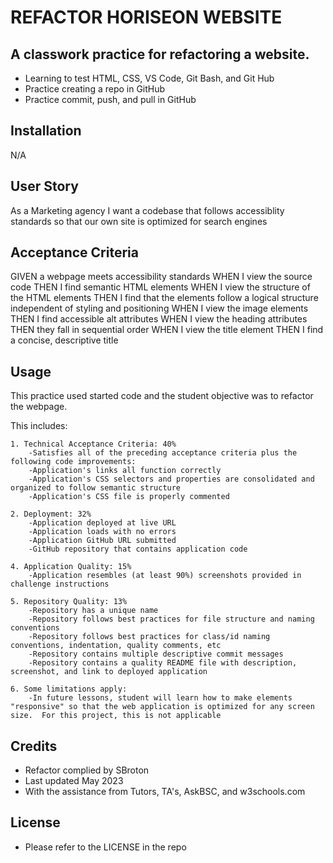 # REFACTOR HORISEON WEBSITE

## A classwork practice for refactoring a website. 

- Learning to test HTML, CSS, VS Code, Git Bash, and Git Hub
- Practice creating a repo in GitHub
- Practice commit, push, and pull in GitHub

## Installation

N/A

## User Story

As a Marketing agency
I want a codebase that follows accessiblity standards
so that our own site is optimized for search engines

## Acceptance Criteria

GIVEN a webpage meets accessibility standards
WHEN I view the source code
THEN I find semantic HTML elements
WHEN I view the structure of the HTML elements
THEN I find that the elements follow a logical structure independent of styling and positioning
WHEN I view the image elements
THEN I find accessible alt attributes
WHEN I view the heading attributes
THEN they fall in sequential order
WHEN I view the title element
THEN I find a concise, descriptive title

## Usage

This practice used started code and the student objective was to refactor the webpage. 

This includes:

    1. Technical Acceptance Criteria: 40%
        -Satisfies all of the preceding acceptance criteria plus the following code improvements:
        -Application's links all function correctly
        -Application's CSS selectors and properties are consolidated and organized to follow semantic structure
        -Application's CSS file is properly commented

    2. Deployment: 32%
        -Application deployed at live URL
        -Application loads with no errors
        -Application GitHub URL submitted
        -GitHub repository that contains application code

    4. Application Quality: 15%
        -Application resembles (at least 90%) screenshots provided in challenge instructions

    5. Repository Quality: 13%
        -Repository has a unique name
        -Repository follows best practices for file structure and naming conventions
        -Repository follows best practices for class/id naming conventions, indentation, quality comments, etc
        -Repository contains multiple descriptive commit messages
        -Repository contains a quality README file with description, screenshot, and link to deployed application

    6. Some limitations apply:
        -In future lessons, student will learn how to make elements "responsive" so that the web application is optimized for any screen size.  For this project, this is not applicable

## Credits
- Refactor complied by SBroton
- Last updated May 2023
- With the assistance from Tutors, TA's, AskBSC, and w3schools.com

## License
- Please refer to the LICENSE in the repo